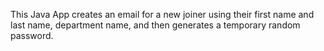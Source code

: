 This Java App creates an email for a new joiner using their first name and last name, department name, and then generates a temporary random password.
